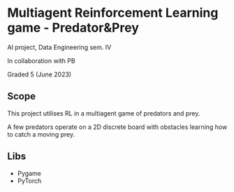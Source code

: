 # Multiagent Reinforcement Learning game - Predator&Prey

AI project, Data Engineering sem. IV

In collaboration with PB

Graded 5 (June 2023)

## Scope
This project utilises RL in a multiagent game of predators and prey.

A few predators operate on a 2D discrete board with obstacles learning how to catch a moving prey.

## Libs
- Pygame
- PyTorch
